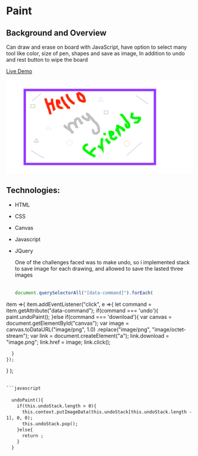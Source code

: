 # Paint
## Background and Overview
  Can draw and erase on board with JavaScript, have option to select many tool like color, size of pen, shapes
  and save as image, In addition to undo and rest button to wipe the board  
  
  [Live Demo](https://mmoussa2.github.io/paint/)
  
  ![](images/image.png)

## Technologies:
  - HTML
  - CSS
  - Canvas
  - Javascript
  - JQuery
 

    One of the challenges faced was to make undo, so i implemented stack to save image for each drawing,
    and allowed to save the lasted three images 
    
    ```javascript
    
    document.querySelectorAll("[data-command]").forEach(
  item =>{
    item.addEventListener("click", e =>{
      let command = item.getAttribute("data-command");
      if(command === 'undo'){
        paint.undoPaint();
      }else if(command === 'download'){
        var canvas = document.getElementById("canvas");
        var image = canvas.toDataURL("image/png", 1.0)
        .replace("image/png", "image/octet-stream");
        var link = document.createElement("a");
        link.download = "image.png";
        link.href = image;
        link.click();

      }
    });
  }
);
```

```javascript

  undoPaint(){
    if(this.undoStack.length > 0){
      this.context.putImageData(this.undoStack[this.undoStack.length - 1], 0, 0);
      this.undoStack.pop();
    }else{
      return ;
    }
  }
  ```
    
